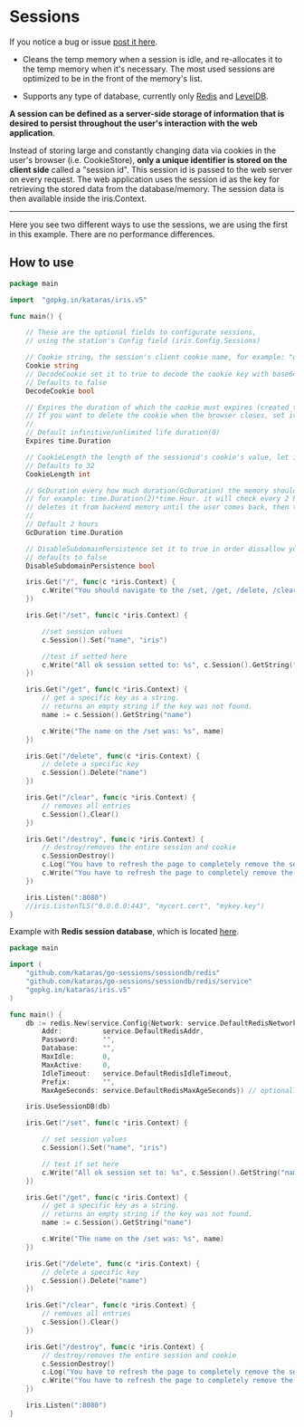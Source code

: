 # Sessions
If you notice a bug or issue [post it here](https://github.com/kataras/go-sessions).


- Cleans the temp memory when a session is idle, and re-allocates it to the temp memory when it's necessary. 
The most used sessions are optimized to be in the front of the memory's list.

- Supports any type of database, currently only [Redis](https://github.com/kataras/go-sessions/tree/master/sessiondb/redis) and [LevelDB](https://github.com/kataras/go-sessions/tree/master/sessiondb/leveldb).


**A session can be defined as a server-side storage of information that is desired to persist throughout the user's interaction with the web application**.

Instead of storing large and constantly changing data via cookies in the user's browser (i.e. CookieStore), 
**only a unique identifier is stored on the client side** called a "session id". 
This session id is passed to the web server on every request. 
The web application uses the session id as the key for retrieving the stored data from the database/memory. The session data is then available inside the iris.Context.

----



Here you see two different ways to use the sessions, we are using the first in this example. There are no performance differences.

## How to use

```go
package main

import	"gopkg.in/kataras/iris.v5"

func main() {

	// These are the optional fields to configurate sessions, 
	// using the station's Config field (iris.Config.Sessions)

	// Cookie string, the session's client cookie name, for example: "qsessionid"
	Cookie string
	// DecodeCookie set it to true to decode the cookie key with base64 URLEncoding
	// Defaults to false
	DecodeCookie bool

	// Expires the duration of which the cookie must expires (created_time.Add(Expires)).
	// If you want to delete the cookie when the browser closes, set it to -1 but in this case, the server side's session duration is up to GcDuration
	//
	// Default infinitive/unlimited life duration(0)
	Expires time.Duration

	// CookieLength the length of the sessionid's cookie's value, let it to 0 if you don't want to change it
	// Defaults to 32
	CookieLength int

	// GcDuration every how much duration(GcDuration) the memory should be clear for unused cookies (GcDuration)
	// for example: time.Duration(2)*time.Hour. it will check every 2 hours if cookie hasn't be used for 2 hours,
	// deletes it from backend memory until the user comes back, then the session continue to work as it was
	//
	// Default 2 hours
	GcDuration time.Duration

	// DisableSubdomainPersistence set it to true in order dissallow your q subdomains to have access to the session cookie
	// defaults to false
	DisableSubdomainPersistence bool

	iris.Get("/", func(c *iris.Context) {
		c.Write("You should navigate to the /set, /get, /delete, /clear,/destroy instead")
	})

	iris.Get("/set", func(c *iris.Context) {

		//set session values
		c.Session().Set("name", "iris")

		//test if setted here
		c.Write("All ok session setted to: %s", c.Session().GetString("name"))
	})

	iris.Get("/get", func(c *iris.Context) {
		// get a specific key as a string.
		// returns an empty string if the key was not found.
		name := c.Session().GetString("name")

		c.Write("The name on the /set was: %s", name)
	})

	iris.Get("/delete", func(c *iris.Context) {
		// delete a specific key
		c.Session().Delete("name")
	})

	iris.Get("/clear", func(c *iris.Context) {
		// removes all entries
		c.Session().Clear()
	})

	iris.Get("/destroy", func(c *iris.Context) {
		// destroy/removes the entire session and cookie
		c.SessionDestroy()
		c.Log("You have to refresh the page to completely remove the session (on browsers), so the name should NOT be empty NOW, is it?\n ame: %s\n\nAlso check your cookies in your browser's cookies, should be no field for localhost/127.0.0.1 (or whatever you use)", c.Session().GetString("name"))
		c.Write("You have to refresh the page to completely remove the session (on browsers), so the name should NOT be empty NOW, is it?\nName: %s\n\nAlso check your cookies in your browser's cookies, should be no field for localhost/127.0.0.1 (or whatever you use)", c.Session().GetString("name"))
	})

	iris.Listen(":8080")
	//iris.ListenTLS("0.0.0.0:443", "mycert.cert", "mykey.key")
}


```

Example with **Redis session database**, which is located [here](https://github.com/kataras/go-sessions/tree/master/sessiondb/redis).

```go
package main

import (
	"github.com/kataras/go-sessions/sessiondb/redis"
	"github.com/kataras/go-sessions/sessiondb/redis/service"
	"gopkg.in/kataras/iris.v5"
)

func main() {
	db := redis.New(service.Config{Network: service.DefaultRedisNetwork,
		Addr:          service.DefaultRedisAddr,
		Password:      "",
		Database:      "",
		MaxIdle:       0,
		MaxActive:     0,
		IdleTimeout:   service.DefaultRedisIdleTimeout,
		Prefix:        "",
		MaxAgeSeconds: service.DefaultRedisMaxAgeSeconds}) // optionally configure the bridge between your redis server

	iris.UseSessionDB(db)

	iris.Get("/set", func(c *iris.Context) {

		// set session values
		c.Session().Set("name", "iris")

		// test if set here
		c.Write("All ok session set to: %s", c.Session().GetString("name"))
	})

	iris.Get("/get", func(c *iris.Context) {
		// get a specific key as a string.
		// returns an empty string if the key was not found.
		name := c.Session().GetString("name")

		c.Write("The name on the /set was: %s", name)
	})

	iris.Get("/delete", func(c *iris.Context) {
		// delete a specific key
		c.Session().Delete("name")
	})

	iris.Get("/clear", func(c *iris.Context) {
		// removes all entries
		c.Session().Clear()
	})

	iris.Get("/destroy", func(c *iris.Context) {
		// destroy/removes the entire session and cookie
		c.SessionDestroy()
		c.Log("You have to refresh the page to completely remove the session (on browsers), so the name should NOT be empty NOW, is it?\n ame: %s\n\nAlso check your cookies in your browser's cookies, should be no field for localhost/127.0.0.1 (or what ever you use)", c.Session().GetString("name"))
		c.Write("You have to refresh the page to completely remove the session (on browsers), so the name should NOT be empty NOW, is it?\nName: %s\n\nAlso check your cookies in your browser's cookies, should be no field for localhost/127.0.0.1 (or what ever you use)", c.Session().GetString("name"))
	})

	iris.Listen(":8080")
}

```
